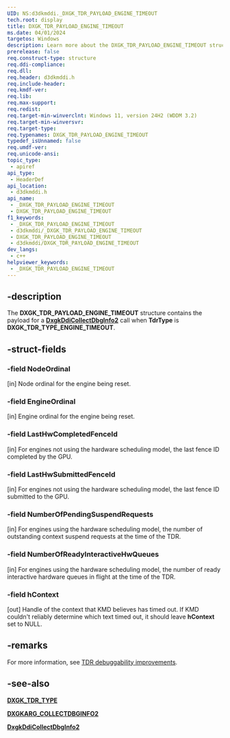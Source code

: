 ```yaml
---
UID: NS:d3dkmddi._DXGK_TDR_PAYLOAD_ENGINE_TIMEOUT
tech.root: display
title: DXGK_TDR_PAYLOAD_ENGINE_TIMEOUT
ms.date: 04/01/2024
targetos: Windows
description: Learn more about the DXGK_TDR_PAYLOAD_ENGINE_TIMEOUT structure.
prerelease: false
req.construct-type: structure
req.ddi-compliance: 
req.dll: 
req.header: d3dkmddi.h
req.include-header: 
req.kmdf-ver: 
req.lib: 
req.max-support: 
req.redist: 
req.target-min-winverclnt: Windows 11, version 24H2 (WDDM 3.2)
req.target-min-winversvr: 
req.target-type: 
req.typenames: DXGK_TDR_PAYLOAD_ENGINE_TIMEOUT
typedef_isUnnamed: false
req.umdf-ver: 
req.unicode-ansi: 
topic_type:
 - apiref
api_type:
 - HeaderDef
api_location:
 - d3dkmddi.h
api_name:
 - _DXGK_TDR_PAYLOAD_ENGINE_TIMEOUT
 - DXGK_TDR_PAYLOAD_ENGINE_TIMEOUT
f1_keywords:
 - _DXGK_TDR_PAYLOAD_ENGINE_TIMEOUT
 - d3dkmddi/_DXGK_TDR_PAYLOAD_ENGINE_TIMEOUT
 - DXGK_TDR_PAYLOAD_ENGINE_TIMEOUT
 - d3dkmddi/DXGK_TDR_PAYLOAD_ENGINE_TIMEOUT
dev_langs:
 - c++
helpviewer_keywords:
 - _DXGK_TDR_PAYLOAD_ENGINE_TIMEOUT
---
```


## -description

The **DXGK_TDR_PAYLOAD_ENGINE_TIMEOUT** structure contains the payload for a [**DxgkDdiCollectDbgInfo2**](nc-d3dkmddi-dxgkddi_collectdbginfo2.md) call when **TdrType** is **DXGK_TDR_TYPE_ENGINE_TIMEOUT**.

## -struct-fields

### -field NodeOrdinal

[in] Node ordinal for the engine being reset.

### -field EngineOrdinal

[in] Engine ordinal for the engine being reset.

### -field LastHwCompletedFenceId

[in] For engines not using the hardware scheduling model, the last fence ID completed by the GPU.

### -field LastHwSubmittedFenceId

[in] For engines not using the hardware scheduling model, the last fence ID submitted to the GPU.

### -field NumberOfPendingSuspendRequests

[in] For engines using the hardware scheduling model, the number of outstanding context suspend requests at the time of the TDR.

### -field NumberOfReadyInteractiveHwQueues

[in] For engines using the hardware scheduling model, the number of ready interactive hardware queues in flight at the time of the TDR.

### -field hContext

[out] Handle of the context that KMD believes has timed out. If KMD couldn't reliably determine which text timed out, it should leave **hContext** set to NULL.

## -remarks

For more information, see [TDR debuggability improvements](/windows-hardware/drivers/display/tdr-debuggability-improvements).

## -see-also

[**DXGK_TDR_TYPE**](ne-d3dkmddi-dxgk_tdr_type.md)

[**DXGKARG_COLLECTDBGINFO2**](ns-d3dkmddi-dxgkarg_collectdbginfo2.md)

[**DxgkDdiCollectDbgInfo2**](nc-d3dkmddi-dxgkddi_collectdbginfo2.md)
